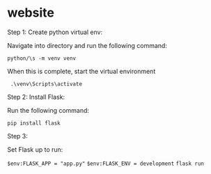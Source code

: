 # website

Step 1:  Create python virtual env:

Navigate into directory and run the following command:

`python/\s -m venv venv`

When this is complete, start the virtual environment

` .\venv\Scripts\activate`

Step 2:  Install Flask:

Run the following command:

`pip install flask`

Step 3:

Set Flask up to run:

`$env:FLASK_APP = "app.py"`
`$env:FLASK_ENV = development`
`flask run`
